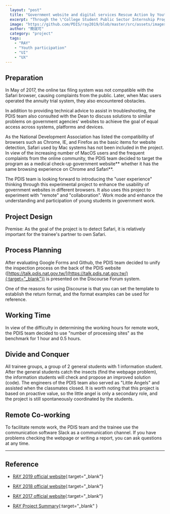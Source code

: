 ```yaml
---
  layout: "post"
  title: "Government website and digital services Rescue Action by Youth project"
  excerpt: "Through the \"College Student Public Sector Internship Program\", we recruit young students to collaborate and check whether the \"Second and Third-level agencies' Websites of the Executive Yuan\" are compatible with Safari browser."
  image: "https://github.com/PDIS/ray2019/blob/master/src/assets/images/background.jpg?raw=true"
  author: "簡就可"
  category: "project"
  tags: 
    - "RAY"
    - "Youth participation"
    - "UI"
    - "UX"
---
```


## Preparation

In May of 2017, the online tax filing system was not compatible with the Safari browser, causing complaints from the public. Later, when Mac users operated the annuity trial system, they also encountered obstacles. 

In addition to providing technical advice to assist in troubleshooting, the PDIS team also consulted with the Dean to discuss solutions to similar problems on government agencies' websites to achieve the goal of equal access across systems, platforms and devices. 

As the National Development Association has listed the compatibility of browsers such as Chrome, IE, and Firefox as the basic items for website detection, Safari used by Mac systems has not been included in the project. In view of the increasing number of MacOS users and the frequent complaints from the online community, the PDIS team decided to target the program as a medical check-up government website** whether it has the same browsing experience on Chrome and Safari**. 

The PDIS team is looking forward to introducing the "user experience" thinking through this experimental project to enhance the usability of government websites in different browsers. It also uses this project to experiment with "remote" and "collaboration". Work mode and enhance the understanding and participation of young students in government work. 

## Project Design

Premise: As the goal of the project is to detect Safari, it is relatively important for the trainee's partner to own Safari. 

## Process Planning

After evaluating Google Forms and Github, the PDIS team decided to unify the inspection process on the back of the PDIS website ([https://talk.pdis.nat.gov.tw/](https://talk.pdis.nat.gov.tw/){:target="_blank"}) is presented on the Discourse Forum system. 

One of the reasons for using Discourse is that you can set the template to establish the return format, and the format examples can be used for reference. 

## Working Time

In view of the difficulty in determining the working hours for remote work, the PDIS team decided to use "number of processing sites" as the benchmark for 1 hour and 0.5 hours. 

## Divide and Conquer

All trainee groups, a group of 2 general students with 1 information student. After the general students catch the insects (find the webpage problem), the information students will check and propose an improved solution (code). The engineers of the PDIS team also served as "Little Angels" and assisted when the classmates closed. It is worth noting that this project is based on proactive value, so the little angel is only a secondary role, and the project is still spontaneously coordinated by the students. 

## Remote Co-working

To facilitate remote work, the PDIS team and the trainee use the communication software Slack as a communication channel. If you have problems checking the webpage or writing a report, you can ask questions at any time. 

---

## Reference

- [RAY 2019 official website](https://ray.pdis.nat.gov.tw/){:target="_blank"}

- [RAY 2018 official website](http://ray2018.pdis.tw/){:target="_blank"}

- [RAY 2017 official website](https://ray2017.pdis.nat.gov.tw/){:target="_blank"}

- [RAY Project Summary](https://docs.google.com/document/d/1frpcibmwbz0sjofob6diukm6or3slcpfina6pevcjtk/){:target="_blank" }
